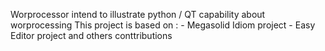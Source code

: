 Worprocessor intend to illustrate python / QT capability about worprocessing
This project is based on :
	- Megasolid Idiom project
	- Easy Editor project
and others conttributions

